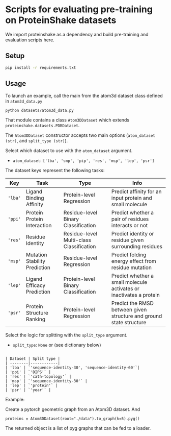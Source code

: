 # Scripts for evaluating pre-training on ProteinShake datasets

We import proteinshake as a dependency and build pre-training and evaluation scripts here.


## Setup

```bash
pip install -r requirements.txt
```

## Usage

To launch an example, call the main from the atom3d dataset class defined in `atom3d_data.py`

```
python datasets/atom3d_data.py
```

That module contains a class `Atom3DDataset` which extends `proteinshake.datasets.PDBDataset`.

The `Atom3DDataset` constructor accepts two main options (`atom_dataset (str)`, and `split_type (str)`). 

Select which dataset to use with the `atom_dataset` argument.

* `atom_dataset`: `['lba', 'smp', 'pip', 'res', 'msp', 'lep', 'psr']`

The dataset keys represent the following tasks:

| Key | Task | Type | Info |
| ----| -----| -----|------|
| `'lba'`| Ligand Binding Affinity | Protein-level Regression | Predict affinity for an input protein and small molecule |
| `'ppi'`| Protein Protein Interaction | Residue-level Binary Classification | Predict whether a pair of residues interacts or not |
| `'res'`| Residue Identity | Residue-level Multi-class Classification | Predict identity or residue given surrounding residues |
| `'msp'`| Mutation Stability Prediction | Residue-level Regression | Predict folding energy effect from residue mutation |
| `'lep'`| Ligand Efficacy Prediction | Protein-level Binary Classification | Predict whether a small molecule activates or inactivates a protein |
| `'psr'`| Protein Structure Ranking | Protein-level Regression | Predict the RMSD between given structure and ground state structure |

Select the logic for splitting with the `split_type` argument.


* `split_type`: `None` or (see dictionary below)

```

| Dataset | Split type |
| --------|------------|
| 'lba' | `'sequence-identity-30', 'sequence-identity-60'`|
| 'ppi' | `'DIPS'` |
| 'res' | `'cath-topology'` |
| 'msp' | `'sequence-identity-30'` |
| 'lep' | `'protein'` |
| 'psr' | `'year'` |
```

Example:

Create a pytorch geometric graph from an Atom3D dataset.
And 

```
proteins = Atom3DDataset(root="./data").to_graph(k=5).pyg()
```

The returned object is a list of pyg graphs that can be fed to a loader.

